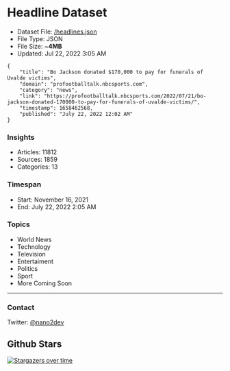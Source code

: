 # Headline Dataset

- Dataset File: [/headlines.json](https://raw.githubusercontent.com/fwd/news/master/headlines.json) 
- File Type: JSON
- File Size: ~**4MB**
- Updated: Jul 22, 2022 3:05 AM

```
{
    "title": "Bo Jackson donated $170,000 to pay for funerals of Uvalde victims",
    "domain": "profootballtalk.nbcsports.com",
    "category": "news",
    "link": "https://profootballtalk.nbcsports.com/2022/07/21/bo-jackson-donated-170000-to-pay-for-funerals-of-uvalde-victims/",
    "timestamp": 1658462568,
    "published": "July 22, 2022 12:02 AM"
}
```

### Insights

- Articles: 11812
- Sources: 1859
- Categories: 13

### Timespan

- Start: November 16, 2021
- End: July 22, 2022 2:05 AM

### Topics

- World News
- Technology
- Television
- Entertaiment
- Politics
- Sport
- More Coming Soon

---

### Contact 

Twitter: [@nano2dev](https://twitter.com/nano2dev)

## Github Stars

[![Stargazers over time](https://starchart.cc/fwd/news.svg)](https://starchart.cc/fwd/news)
	
